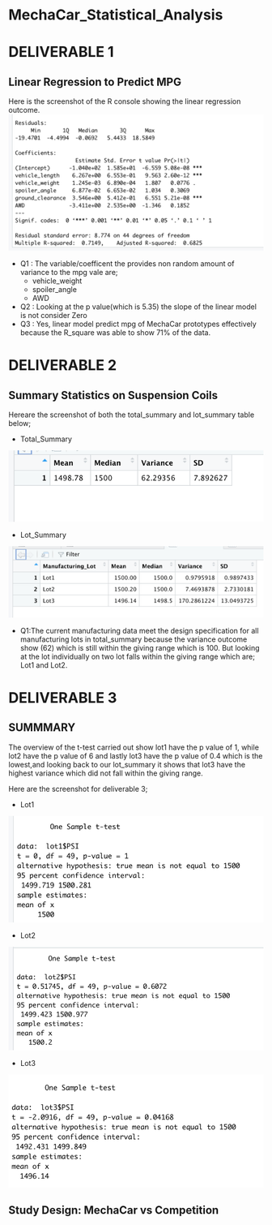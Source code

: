 # MechaCar_Statistical_Analysis

# DELIVERABLE 1 
## Linear Regression to Predict MPG 
  Here is the screenshot of the R console showing the linear regression outcome.
 ![Image Here](https://github.com/Thaofeeqat/MechaCar_Statistical_Analysis/blob/main/Deliverable%201.png)
* Q1 : The variable/coefficent the provides non random amount of variance to the mpg vale are; 
    * vehicle_weight
    * spoiler_angle
    * AWD
* Q2 : Looking at the p value(which is 5.35) the slope of the linear model is not consider Zero
* Q3 : Yes, linear model predict mpg of MechaCar prototypes effectively because the R_square was able to show 71% of the data. 

# DELIVERABLE 2
## Summary Statistics on Suspension Coils
  Hereare the screenshot of both the total_summary and lot_summary table below;
  * Total_Summary

![Image Here](https://github.com/Thaofeeqat/MechaCar_Statistical_Analysis/blob/main/total_summary.png)
  
  * Lot_Summary


 ![Image Here](https://github.com/Thaofeeqat/MechaCar_Statistical_Analysis/blob/main/%20lot_summary.png)
 
 * Q1:The current manufacturing data meet the design specification for all manufacturing lots in total_summary because the variance outcome show (62) which is still within the giving range which is 100.
 But looking at the lot individually on two lot falls within the giving range which are; Lot1 and Lot2.

# DELIVERABLE 3
 ## SUMMMARY
The overview of the t-test carried out show lot1 have the p value of 1, while lot2 have the p value of 6 and lastly lot3 have the p value of 0.4 which is the lowest,and looking back to our lot_summary it shows that lot3 have the highest variance which did not fall within the giving range.

Here are the screenshot for deliverable 3;

 * Lot1


 ![Image Here](https://github.com/Thaofeeqat/MechaCar_Statistical_Analysis/blob/main/Lot1(t-test).png)
 
 * Lot2


 ![Image Here](https://github.com/Thaofeeqat/MechaCar_Statistical_Analysis/blob/main/Lot2(t-test).png)
 
 * Lot3


![Image Here](https://github.com/Thaofeeqat/MechaCar_Statistical_Analysis/blob/main/Lot3(t-test).png)

## Study Design: MechaCar vs Competition
